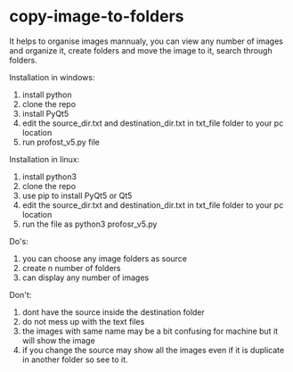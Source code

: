 # copy-image-to-folders
It helps to organise images mannualy,
you can view any number of images and organize it,
create folders and move the image to it,
search through folders.

Installation in windows:
1. install python
2. clone the repo
3. install PyQt5
4. edit the source_dir.txt and destination_dir.txt in txt_file folder to your pc location
5. run profost_v5.py file


Installation in linux:
1. install python3
2. clone the repo
3. use pip to install PyQt5 or Qt5
4. edit the source_dir.txt and destination_dir.txt in txt_file folder to your pc location
5. run the file as python3 profosr_v5.py

Do's:
1. you can choose any image folders as source
2. create n number of folders
3. can display any number of images

Don't:
1. dont have the source inside the destination folder
2. do not mess up with the text files
3. the images with same name may be a bit confusing for machine but it will show the image
4. if you change the source may show all the images even if it is duplicate in another folder so see to it.
